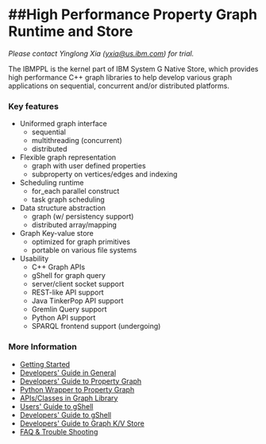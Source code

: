##High Performance Property Graph Runtime and Store
======

<i>Please contact Yinglong Xia (yxia@us.ibm.com) for trial.</i>

The IBMPPL is the kernel part of IBM System G Native Store, which provides high performance C++ graph libraries to help develop various graph applications on sequential, concurrent and/or distributed platforms. 

### Key features

- Uniformed graph interface
  + sequential
  + multithreading (concurrent)
  + distributed
- Flexible graph representation
  + graph with user defined properties 
  + subproperty on vertices/edges and indexing
- Scheduling runtime
  + for_each parallel construct
  + task graph scheduling
- Data structure abstraction 
  + graph (w/ persistency support)
  + distributed array/mapping
- Graph Key-value store
  + optimized for graph primitives
  + portable on various file systems
- Usability
  + C++ Graph APIs
  + gShell for graph query
  + server/client socket support
  + REST-like API support
  + Java TinkerPop API support
  + Gremlin Query support
  + Python API support 
  + SPARQL frontend support (undergoing)

<!--### Examples

<b> Under Construction! </b>
-->

### More Information
- [Getting Started](docs/ppl/getting_started.md)
- [Developers' Guide in General](docs/ppl/developer_guide.md)
- [Developers' Guide to Property Graph](docs/ppl/programming_guide.md)
- [Python Wrapper to Property Graph](docs/ppl/wrapper/python_wrapper.md) 
- [APIs/Classes in Graph Library](http://ibmppl.github.io/ibmppl/index.html)
- [Users' Guide to gShell](docs/gShell/gShellv2_APIs.md)
- [Developers' Guide to gShell](docs/gShell/gShellv2_develop_guide.md)
- [Developers' Guide to Graph K/V Store](docs/gKV/graphKVstore.md)
- [FAQ & Trouble Shooting](docs/ppl/faq.md)
